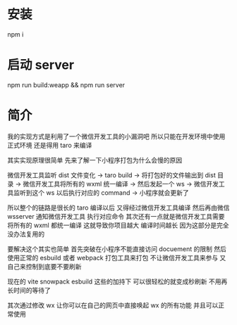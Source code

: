 # 安装

npm i

# 启动 server

npm run build:weapp && npm run server

# 简介

我的实现方式是利用了一个微信开发工具的小漏洞吧 所以只能在开发环境中使用 正式环境 还是得用 taro 来编译

其实实现原理很简单 先来了解一下小程序打包为什么会慢的原因

微信开发工具监听 dist 文件变化 -> taro build -> 将打包好的文件输出到 dist 目录 -> 微信开发工具将所有的 wxml 统一编译 -> 然后发起一个 ws -> 微信开发工具监听到这个 ws 以后执行对应的 command -> 小程序就会更新了

所以整个的链路是很长的 taro 编译以后 又得经过微信开发工具编译 然后再由微信 wsserver 通知微信开发工具 执行对应命令 其次还有一点就是微信开发工具需要将所有的 wxml 都统一编译 这就导致你项目越大 编译时间越长 因为这部分是完全没办法复用的

要解决这个其实也简单 首先突破在小程序不能直接访问 docuement 的限制 然后使用正常的 esbuild 或者 webpack 打包工具来打包 不让微信开发工具来参与 又自己来控制到底要不要刷新

现在的 vite snowpack esbuild 这些的加持下 可以很轻松的就变成秒刷新 不用再长时间的等待了

其次通过修改 wx 让你可以在自己的网页中直接唤起 wx 的所有功能 并且可以正常使用
